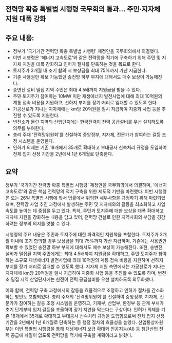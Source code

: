 ## 전력망 확충 특별법 시행령 국무회의 통과… 주민·지자체 지원 대폭 강화

## 주요 내용:
*   정부가 '국가기간 전력망 확충 특별법 시행령' 제정안을 국무회의에서 의결했다.
*   이번 시행령은 '에너지 고속도로'와 같은 전력망을 적기에 구축하기 위해 주민 및 지자체 지원을 대폭 강화하고 인허가 절차를 단축하는 것을 목표로 한다.
*   토지주가 3개월 내 조기 합의 시 보상금을 최대 75%까지 가산 지급한다.
*   기존 사용권만 확보 가능했던 송전망 하부 부지에 대해서도 매수 보상이 가능해진다.
*   송변전 설비 밀집 지역 주민은 최대 4.5배까지 지원금을 받을 수 있다.
*   주민·토지주가 참여하는 10MW 미만 재생에너지 발전사업에 대해 최대 10억원의 계통 접속 비용을 지원하고, 선하지 부지를 장기·저리로 임대할 수 있도록 한다.
*   가공선로가 지나는 지자체에는 km당 20억원을 일시 지급하여 지중화 사업 등을 추진할 수 있도록 지원한다.
*   변전소가 몰린 지역의 산업단지에는 한국전력이 전력 공급설비를 우선 설치하도록 의무를 부여한다.
*   총리 주재 '전력망위원회'를 신설하여 중앙정부, 지자체, 전문가가 참여하는 갈등 조정 시스템을 운영한다.
*   인허가 의제는 기존 18개에서 35개로 확대하고 부대공사 신속처리 규정을 도입하여 전체 입지 선정 기간을 2년에서 1년 6개월로 단축한다.

## 요약

정부가 '국가기간 전력망 확충 특별법 시행령' 제정안을 국무회의에서 의결하며, '에너지 고속도로'와 같은 핵심 전력망의 적기 구축을 위한 제도적 기반을 마련했다. 이번 시행령은 오는 26일 특별법 시행에 앞서 법률에서 위임한 세부사항을 규정하기 위해 마련되었으며, 전력망 사업 추진 과정에서 발생하는 주민 및 지자체와의 갈등을 최소화하고 사업 속도를 높이는 데 중점을 두고 있다. 특히, 주민과 토지주에 대한 보상을 대폭 확대하고 지자체 지원을 강화하는 내용을 담고 있어, 전력망 건설로 인한 지역사회의 부담을 경감하려는 정부의 의지를 엿볼 수 있다.

시행령의 주요 내용은 주민과 토지주에 대한 파격적인 지원책을 포함한다. 토지주가 3개월 이내에 조기 합의할 경우 보상금을 최대 75%까지 가산 지급하며, 기존에는 사용권만 확보할 수 있었던 송전망 하부 부지에 대해서도 매수 보상이 가능해진다. 또한, 송변전 설비가 밀집된 지역 주민에게는 최대 4.5배까지 지원금을 확대하고, 주민·토지주가 참여하는 소규모 재생에너지 발전사업에 최대 10억원의 계통 접속 비용을 지원하며 선하지 부지를 장기·저리로 임대할 수 있도록 했다. 지자체 지원 측면에서는 가공선로가 지나는 지자체에 km당 20억원을 일시 지급하여 지중화 사업 등을 추진할 수 있도록 하며, 변전소 밀집 지역 산업단지에는 한전이 전력 공급설비를 우선 설치하도록 의무화했다.

이와 함께, 전력망 구축 과정에서의 갈등을 효율적으로 조정하고 인허가 절차를 간소화하는 방안도 포함되었다. 총리 주재의 '전력망위원회'를 신설하여 중앙정부, 지자체, 전문가가 참여하는 갈등 조정 시스템을 운영하고, 기재부, 산업부, 환경부 등 관계 부처가 초기 단계부터 입지 갈등을 조율하여 장기 지연을 막는다는 구상이다. 인허가 의제를 기존 18개에서 35개로 확대하고 부대공사 신속처리 규정을 도입함으로써 전체 입지 선정 기간을 2년에서 1년 6개월로 단축하는 등 행정 절차의 효율성을 높였다. 산업통상자원부는 이번 특별법 시행령을 통해 재생에너지 보급 확대와 인공지능(AI) 등 첨단산업 전력 공급에 차질이 없도록 전력망을 적기에 구축할 계획이라고 밝혔다.